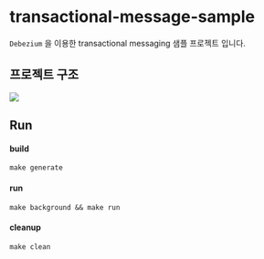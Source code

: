 # transactional-message-sample
`Debezium` 을 이용한 transactional messaging 샘플 프로젝트 입니다.

## 프로젝트 구조
<img src="https://github.com/bidulgi69/transactional-message-sample/assets/17774927/f224838e-75f0-4240-b99d-debbed86e93c" />


## Run

#### build
```
make generate
```
#### run
```
make background && make run
```

#### cleanup
```
make clean
```
